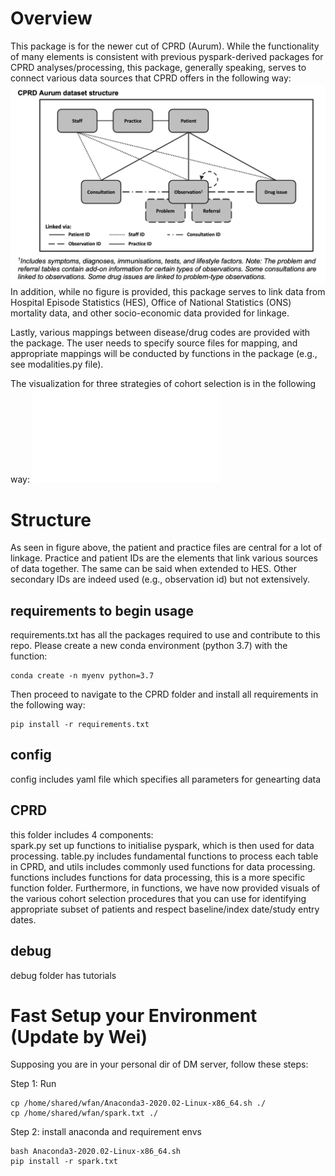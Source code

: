 # Overview
This package is for the newer cut of CPRD (Aurum). While the functionality of many elements is consistent with previous pyspark-derived packages for CPRD analyses/processing, this package, generally speaking, serves to connect various data sources that CPRD offers in the following way:
![Screenshot](./CPRD/cprdstruc.png)
In addition, while no figure is provided, this package serves to link data from Hospital Episode Statistics (HES), Office of National Statistics (ONS) mortality data, and other socio-economic data provided for linkage. 

Lastly, various mappings between disease/drug codes are provided with the package. The user needs to specify source files for mapping, and appropriate mappings will be conducted by functions in the package (e.g., see modalities.py file).

The visualization for three strategies of cohort selection is in the following way: ![Screenshot](./CPRD/functions/Cohort%20Selection%20Figure_Wei.pdf)
# Structure
As seen in figure above, the patient and practice files are central for a lot of linkage. Practice and patient IDs are the elements that link various sources of data together. The same can be said when extended to HES. Other secondary IDs are indeed used (e.g., observation id) but not extensively. 

## requirements to begin usage
requirements.txt has all the packages required to use and contribute to this repo. Please create a new conda environment (python 3.7) with the function: 
```shell
conda create -n myenv python=3.7
```
Then proceed to navigate to the CPRD folder and install all requirements in the following way:
```shell
pip install -r requirements.txt
```
## config
config includes yaml file which specifies all parameters for genearting data
## CPRD
this folder includes 4 components:  
spark.py set up functions to initialise pyspark, which is then used for data processing.
table.py includes fundamental functions to process each table in CPRD, and utils includes commonly used functions for data processing. functions includes functions for data processing, this is a more specific function folder. Furthermore, in functions, we have now provided visuals of the various cohort selection procedures that you can use for identifying appropriate subset of patients and respect baseline/index date/study entry dates.
## debug
debug folder has tutorials


# Fast Setup your Environment (Update by Wei)
Supposing you are in your personal dir of DM server, follow these steps:

Step 1: Run
```shell
cp /home/shared/wfan/Anaconda3-2020.02-Linux-x86_64.sh ./
cp /home/shared/wfan/spark.txt ./
```

Step 2: install anaconda and requirement envs
```shell
bash Anaconda3-2020.02-Linux-x86_64.sh
pip install -r spark.txt
```
